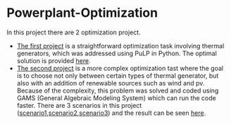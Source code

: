 # Powerplant-Optimization
In this project there are 2 optimization project. 
- [The first project](https://github.com/andidwikiy/Powerplant-Optimization/blob/1ba9b66214cbca0e5e8d23c85a3a4f3a5c439b4c/Optimization_Problem/optimization1.py) is a straightforward optimization task involving thermal generators, which was addressed using PuLP in Python. The optimal solution is provided [here](https://github.com/andidwikiy/Powerplant-Optimization/blob/1e383db5fc4a8bd96528e61a9761b827336bcad9/Optimization_Problem/Result1.pdf).
- [The second project](https://github.com/andidwikiy/Powerplant-Optimization/tree/3e9a6fc84a4ecda7ea63db24b45c1643757b71d6/Optimization_Problem_2) is a more complex optimization tast where the goal is to choose not only between certain types of thermal generator, but also with an addition of renewable sources such as wind and pv. Because of the complexity, this problem was solved and coded using GAMS (General Algebraic Modeling System) which can run the code faster. There are 3 scenarios in this project ([scenario1](https://github.com/andidwikiy/Powerplant-Optimization/blob/3e9a6fc84a4ecda7ea63db24b45c1643757b71d6/Optimization_Problem_2/ScenarioA.gms),[scenario2](https://github.com/andidwikiy/Powerplant-Optimization/blob/3e9a6fc84a4ecda7ea63db24b45c1643757b71d6/Optimization_Problem_2/ScenarioB.gms),[scenario3](https://github.com/andidwikiy/Powerplant-Optimization/blob/3e9a6fc84a4ecda7ea63db24b45c1643757b71d6/Optimization_Problem_2/ScenarioB2.gms)) and the result can be seen [here](https://github.com/andidwikiy/Powerplant-Optimization/blob/3e9a6fc84a4ecda7ea63db24b45c1643757b71d6/Optimization_Problem_2/Results.pdf).
